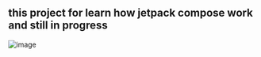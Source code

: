 ## this project for learn how jetpack compose work and still in progress

![image](https://github.com/febriansya/UpTodo/assets/44943550/d7a21bdd-d681-4581-ac58-115968e6e346)
